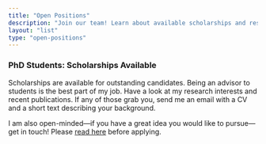 ```yaml
---
title: "Open Positions"
description: "Join our team! Learn about available scholarships and research opportunities."
layout: "list"
type: "open-positions"
---
```


### PhD Students: Scholarships Available

Scholarships are available for outstanding candidates. Being an advisor to students is the best part of my job. Have a look at my research interests and recent publications. If any of those grab you, send me an email with a CV and a short text describing your background.

I am also open-minded—if you have a great idea you would like to pursue—get in touch! Please [read here](#) before applying.
